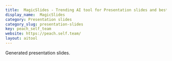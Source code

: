 ```yaml
---
title:  MagicSlides - Trending AI tool for Presentation slides and best alternatives
display_name:  MagicSlides
category: Presentation slides
category_slug: presentation-slides
key: peach_self_team
website: https://peach.self.team/
layout: aitool
---
```


Generated presentation slides.
